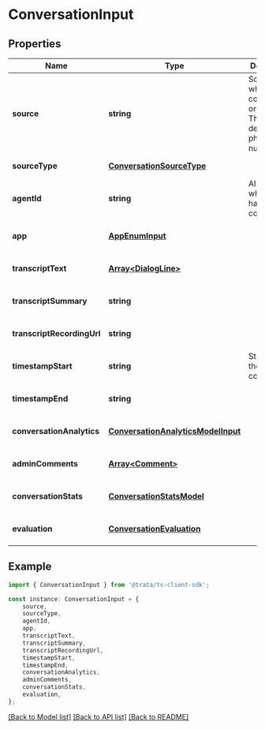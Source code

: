 # ConversationInput


## Properties

Name | Type | Description | Notes
------------ | ------------- | ------------- | -------------
**source** | **string** | Source from where the conversation originated. This can be device id, phone number, etc. | [default to undefined]
**sourceType** | [**ConversationSourceType**](ConversationSourceType.md) |  | [default to undefined]
**agentId** | **string** | AI agent which handled the conversation | [default to undefined]
**app** | [**AppEnumInput**](AppEnumInput.md) |  | [optional] [default to undefined]
**transcriptText** | [**Array&lt;DialogLine&gt;**](DialogLine.md) |  | [optional] [default to undefined]
**transcriptSummary** | **string** |  | [optional] [default to undefined]
**transcriptRecordingUrl** | **string** |  | [optional] [default to undefined]
**timestampStart** | **string** | Start time of the conversation | [default to undefined]
**timestampEnd** | **string** |  | [optional] [default to undefined]
**conversationAnalytics** | [**ConversationAnalyticsModelInput**](ConversationAnalyticsModelInput.md) |  | [optional] [default to undefined]
**adminComments** | [**Array&lt;Comment&gt;**](Comment.md) |  | [optional] [default to undefined]
**conversationStats** | [**ConversationStatsModel**](ConversationStatsModel.md) |  | [optional] [default to undefined]
**evaluation** | [**ConversationEvaluation**](ConversationEvaluation.md) |  | [optional] [default to undefined]

## Example

```typescript
import { ConversationInput } from '@trata/ts-client-sdk';

const instance: ConversationInput = {
    source,
    sourceType,
    agentId,
    app,
    transcriptText,
    transcriptSummary,
    transcriptRecordingUrl,
    timestampStart,
    timestampEnd,
    conversationAnalytics,
    adminComments,
    conversationStats,
    evaluation,
};
```

[[Back to Model list]](../README.md#documentation-for-models) [[Back to API list]](../README.md#documentation-for-api-endpoints) [[Back to README]](../README.md)
